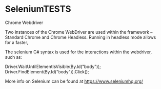 # SeleniumTESTS

Chrome Webdriver

Two instances of the Chrome WebDriver are used within the framework – Standard Chrome and Chrome Headless. Running in headless mode allows for a faster,

The selenium C# syntax is used for the interactions within the webdriver, such as:


Driver.WaitUntilElementIsVisible(By.Id("body"));
Driver.FindElement(By.Id("body")).Click();

More info on Selenium can be found at https://www.seleniumhq.org/ 

